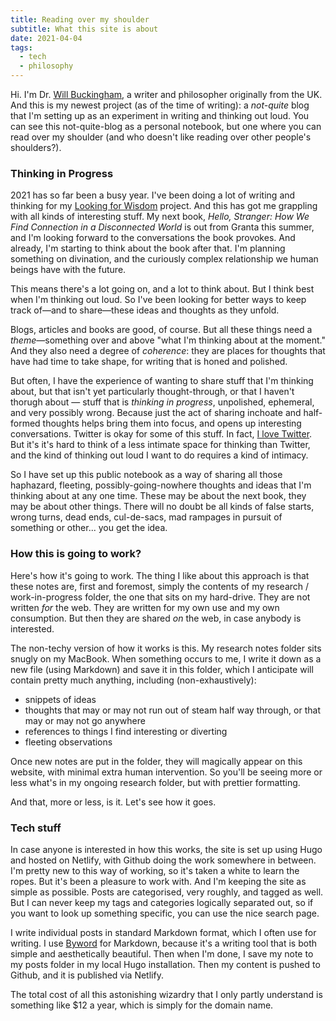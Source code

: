 ```yaml
---
title: Reading over my shoulder
subtitle: What this site is about
date: 2021-04-04
tags:
  - tech
  - philosophy
---
```


Hi. I'm Dr. [Will Buckingham](https://www.willbuckingham.com), a writer and philosopher originally from the UK. And this is my newest project (as of the time of writing): a *not-quite* blog that I'm setting up as an experiment in writing and thinking out loud. You can see this not-quite-blog as a personal notebook, but one where you can read over my shoulder (and who doesn't like reading over other people's shoulders?).

<!--more-->

### Thinking in Progress

2021 has so far been a busy year. I've been doing a lot of writing and thinking for my [Looking for Wisdom](https://www.lookingforwisdom.com) project. And this has got me grappling with all kinds of interesting stuff. My next book, *Hello, Stranger: How We Find Connection in a Disconnected World* is out from Granta this summer, and I'm looking forward to the conversations the book provokes. And already, I'm starting to think about the book after that.  I'm planning something on divination, and the curiously complex relationship we human beings have with the future. 

This means there's a lot going on, and a lot to think about. But I think best when I'm thinking out loud. So I've been looking for better ways to keep track of—and to share—these ideas and thoughts as they unfold. 

Blogs, articles and books are good, of course. But all these things need a *theme*—something over and above "what I'm thinking about at the moment." And they also need a degree of *coherence*: they are places for thoughts that have had time to take shape, for writing that is honed and polished.

But often, I have the experience of wanting to share stuff that I'm thinking about, but that isn't yet particularly thought-through, or that I haven't thorugh about — stuff that is *thinking in progress*, unpolished, ephemeral, and very possibly wrong. Because just the act of sharing inchoate and half-formed thoughts helps bring them into focus, and opens up interesting conversations. Twitter is okay for some of this stuff. In fact, [I love Twitter](https://www.twitter.com/willbuckingham). But it's it's hard to think of a less intimate space for thinking than Twitter, and the kind of thinking out loud I want to do requires a kind of intimacy. 

So I have set up this public notebook as a way of sharing all those haphazard, fleeting, possibly-going-nowhere thoughts and ideas that I'm thinking about at any one time. These may be about the next book, they may be about other things. There will no doubt be all kinds of false starts, wrong turns, dead ends, cul-de-sacs, mad rampages in pursuit of something or other... you get the idea.

### How this is going to work?

Here's how it's going to work. The thing I like about this approach is that these notes are, first and foremost, simply the contents of my research / work-in-progress folder, the one that sits on my hard-drive. They are not written *for* the web. They are written for my own use and my own consumption. But then they are shared *on* the web, in case anybody is interested.

The non-techy version of how it works is this. My research notes folder sits snugly on my MacBook. When something occurs to me, I write it down as a new file (using Markdown) and save it in this folder, which I anticipate will contain pretty much anything, including (non-exhaustively):

- snippets of ideas
- thoughts that may or may not run out of steam half way through, or that may or may not go anywhere
- references to things I find interesting or diverting
- fleeting observations

Once new notes are put in the folder, they will magically appear on this website, with minimal extra human intervention. So you'll be seeing more or less what's in my ongoing research folder, but with prettier formatting.

And that, more or less, is it. Let's see how it goes.

### Tech stuff

In case anyone is interested in how this works, the site is set up using Hugo and hosted on Netlify, with Github doing the work somewhere in between. I'm pretty new to this way of working, so it's taken a white to learn the ropes. But it's been a pleasure to work with. And I'm keeping the site as simple as possible. Posts are categorised, very roughly, and tagged as well. But I can never keep my tags and categories logically separated out, so if you want to look up something specific, you can use the nice search page. 

I write individual posts in standard Markdown format, which I often use for writing. I use [Byword](https://bywordapp.com/) for Markdown, because it's a writing tool that is both simple and aesthetically beautiful. Then when I'm done, I save my note to my posts folder in my local Hugo installation. Then my content is pushed to Github, and it is published via Netlify. 

The total cost of all this astonishing wizardry that I only partly understand is something like $12 a year, which is simply for the domain name. 
